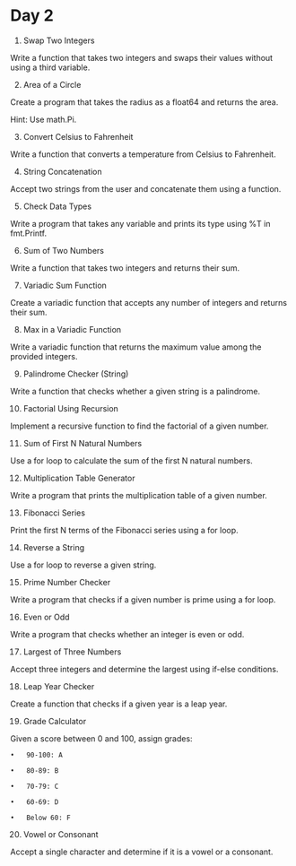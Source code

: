 # Day 2

1. Swap Two Integers

Write a function that takes two integers and swaps their values without using a third variable.

2. Area of a Circle

Create a program that takes the radius as a float64 and returns the area.

Hint: Use math.Pi.

3. Convert Celsius to Fahrenheit

Write a function that converts a temperature from Celsius to Fahrenheit.

4. String Concatenation

Accept two strings from the user and concatenate them using a function.

5. Check Data Types

Write a program that takes any variable and prints its type using %T in fmt.Printf.

6.  Sum of Two Numbers

Write a function that takes two integers and returns their sum.

7. Variadic Sum Function

Create a variadic function that accepts any number of integers and returns their sum.

8. Max in a Variadic Function

Write a variadic function that returns the maximum value among the provided integers.

9.  Palindrome Checker (String)

Write a function that checks whether a given string is a palindrome.

10. Factorial Using Recursion

Implement a recursive function to find the factorial of a given number.

11. Sum of First N Natural Numbers

Use a for loop to calculate the sum of the first N natural numbers.

12. Multiplication Table Generator

Write a program that prints the multiplication table of a given number.

13. Fibonacci Series

Print the first N terms of the Fibonacci series using a for loop.

14. Reverse a String

Use a for loop to reverse a given string.

15. Prime Number Checker

Write a program that checks if a given number is prime using a for loop.

16. Even or Odd

Write a program that checks whether an integer is even or odd.

17. Largest of Three Numbers

Accept three integers and determine the largest using if-else conditions.

18. Leap Year Checker

Create a function that checks if a given year is a leap year.

19. Grade Calculator

Given a score between 0 and 100, assign grades:

    •	90-100: A

    •	80-89: B

    •	70-79: C

    •	60-69: D

    •	Below 60: F

20. Vowel or Consonant

Accept a single character and determine if it is a vowel or a consonant.
